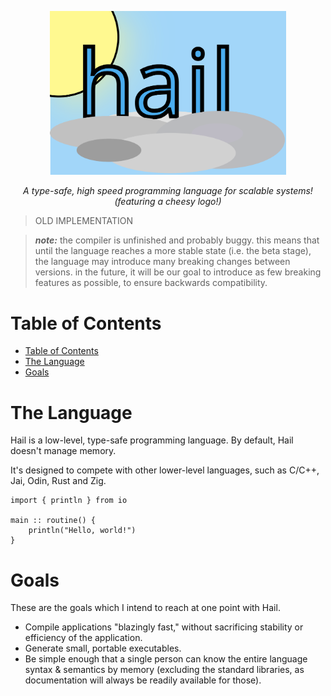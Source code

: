 <p align="center">
    <img src="logo.svg" width="75%">
    <p align="center" style="font-style: italic;">A type-safe, high speed programming language for scalable systems!  (featuring a cheesy logo!)</p>
</p>

> OLD IMPLEMENTATION

> _**note:**_ the compiler is unfinished and probably buggy.  this means that until the language reaches a more stable state (i.e. the beta stage), the language may introduce many breaking changes between versions.  in the future, it will be our goal to introduce as few breaking features as possible, to ensure backwards compatibility.

# Table of Contents
- [Table of Contents](#table-of-contents)
- [The Language](#the-language)
- [Goals](#goals)

# The Language
Hail is a low-level, type-safe programming language.  By default, Hail doesn't manage memory.

It's designed to compete with other lower-level languages, such as C/C++, Jai, Odin, Rust and Zig.

```hail
import { println } from io

main :: routine() {
    println("Hello, world!")
}
```

# Goals
These are the goals which I intend to reach at one point with Hail.

- Compile applications "blazingly fast," without sacrificing stability or efficiency of the application.
- Generate small, portable executables.
- Be simple enough that a single person can know the entire language syntax & semantics by memory (excluding the standard libraries, as documentation will always be readily available for those).